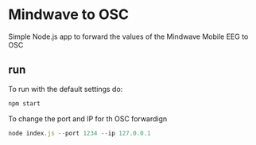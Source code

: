 # Mindwave to OSC

Simple Node.js app to forward the values of the Mindwave Mobile EEG to OSC


## run

To run with the default settings do:
```js
npm start
```
To change the port and IP for th OSC forwardign
```js
node index.js --port 1234 --ip 127.0.0.1
```